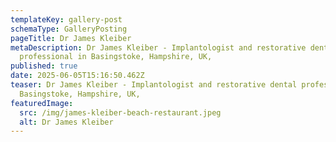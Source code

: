```yaml
---
templateKey: gallery-post
schemaType: GalleryPosting
pageTitle: Dr James Kleiber
metaDescription: Dr James Kleiber - Implantologist and restorative dental
  professional in Basingstoke, Hampshire, UK,
published: true
date: 2025-06-05T15:16:50.462Z
teaser: Dr James Kleiber - Implantologist and restorative dental professional in
  Basingstoke, Hampshire, UK,
featuredImage:
  src: /img/james-kleiber-beach-restaurant.jpeg
  alt: Dr James Kleiber
---
```

